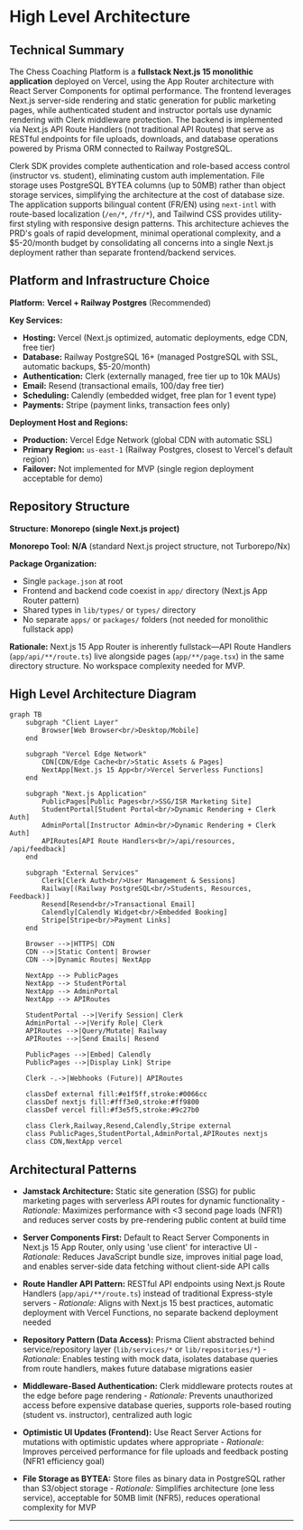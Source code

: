 # High Level Architecture

## Technical Summary

The Chess Coaching Platform is a **fullstack Next.js 15 monolithic application** deployed on Vercel, using the App Router architecture with React Server Components for optimal performance. The frontend leverages Next.js server-side rendering and static generation for public marketing pages, while authenticated student and instructor portals use dynamic rendering with Clerk middleware protection. The backend is implemented via Next.js API Route Handlers (not traditional API Routes) that serve as RESTful endpoints for file uploads, downloads, and database operations powered by Prisma ORM connected to Railway PostgreSQL.

Clerk SDK provides complete authentication and role-based access control (instructor vs. student), eliminating custom auth implementation. File storage uses PostgreSQL BYTEA columns (up to 50MB) rather than object storage services, simplifying the architecture at the cost of database size. The application supports bilingual content (FR/EN) using `next-intl` with route-based localization (`/en/*`, `/fr/*`), and Tailwind CSS provides utility-first styling with responsive design patterns. This architecture achieves the PRD's goals of rapid development, minimal operational complexity, and a $5-20/month budget by consolidating all concerns into a single Next.js deployment rather than separate frontend/backend services.

## Platform and Infrastructure Choice

**Platform:** **Vercel + Railway Postgres** (Recommended)

**Key Services:**
- **Hosting:** Vercel (Next.js optimized, automatic deployments, edge CDN, free tier)
- **Database:** Railway PostgreSQL 16+ (managed PostgreSQL with SSL, automatic backups, $5-20/month)
- **Authentication:** Clerk (externally managed, free tier up to 10k MAUs)
- **Email:** Resend (transactional emails, 100/day free tier)
- **Scheduling:** Calendly (embedded widget, free plan for 1 event type)
- **Payments:** Stripe (payment links, transaction fees only)

**Deployment Host and Regions:**
- **Production:** Vercel Edge Network (global CDN with automatic SSL)
- **Primary Region:** `us-east-1` (Railway Postgres, closest to Vercel's default region)
- **Failover:** Not implemented for MVP (single region deployment acceptable for demo)

## Repository Structure

**Structure:** **Monorepo (single Next.js project)**

**Monorepo Tool:** **N/A** (standard Next.js project structure, not Turborepo/Nx)

**Package Organization:**
- Single `package.json` at root
- Frontend and backend code coexist in `app/` directory (Next.js App Router pattern)
- Shared types in `lib/types/` or `types/` directory
- No separate `apps/` or `packages/` folders (not needed for monolithic fullstack app)

**Rationale:** Next.js 15 App Router is inherently fullstack—API Route Handlers (`app/api/**/route.ts`) live alongside pages (`app/**/page.tsx`) in the same directory structure. No workspace complexity needed for MVP.

## High Level Architecture Diagram

```mermaid
graph TB
    subgraph "Client Layer"
        Browser[Web Browser<br/>Desktop/Mobile]
    end

    subgraph "Vercel Edge Network"
        CDN[CDN/Edge Cache<br/>Static Assets & Pages]
        NextApp[Next.js 15 App<br/>Vercel Serverless Functions]
    end

    subgraph "Next.js Application"
        PublicPages[Public Pages<br/>SSG/ISR Marketing Site]
        StudentPortal[Student Portal<br/>Dynamic Rendering + Clerk Auth]
        AdminPortal[Instructor Admin<br/>Dynamic Rendering + Clerk Auth]
        APIRoutes[API Route Handlers<br/>/api/resources, /api/feedback]
    end

    subgraph "External Services"
        Clerk[Clerk Auth<br/>User Management & Sessions]
        Railway[(Railway PostgreSQL<br/>Students, Resources, Feedback)]
        Resend[Resend<br/>Transactional Email]
        Calendly[Calendly Widget<br/>Embedded Booking]
        Stripe[Stripe<br/>Payment Links]
    end

    Browser -->|HTTPS| CDN
    CDN -->|Static Content| Browser
    CDN -->|Dynamic Routes| NextApp

    NextApp --> PublicPages
    NextApp --> StudentPortal
    NextApp --> AdminPortal
    NextApp --> APIRoutes

    StudentPortal -->|Verify Session| Clerk
    AdminPortal -->|Verify Role| Clerk
    APIRoutes -->|Query/Mutate| Railway
    APIRoutes -->|Send Emails| Resend

    PublicPages -->|Embed| Calendly
    PublicPages -->|Display Link| Stripe

    Clerk -.->|Webhooks (Future)| APIRoutes

    classDef external fill:#e1f5ff,stroke:#0066cc
    classDef nextjs fill:#fff3e0,stroke:#ff9800
    classDef vercel fill:#f3e5f5,stroke:#9c27b0

    class Clerk,Railway,Resend,Calendly,Stripe external
    class PublicPages,StudentPortal,AdminPortal,APIRoutes nextjs
    class CDN,NextApp vercel
```

## Architectural Patterns

- **Jamstack Architecture:** Static site generation (SSG) for public marketing pages with serverless API routes for dynamic functionality - _Rationale:_ Maximizes performance with <3 second page loads (NFR1) and reduces server costs by pre-rendering public content at build time

- **Server Components First:** Default to React Server Components in Next.js 15 App Router, only using 'use client' for interactive UI - _Rationale:_ Reduces JavaScript bundle size, improves initial page load, and enables server-side data fetching without client-side API calls

- **Route Handler API Pattern:** RESTful API endpoints using Next.js Route Handlers (`app/api/**/route.ts`) instead of traditional Express-style servers - _Rationale:_ Aligns with Next.js 15 best practices, automatic deployment with Vercel Functions, no separate backend deployment needed

- **Repository Pattern (Data Access):** Prisma Client abstracted behind service/repository layer (`lib/services/*` or `lib/repositories/*`) - _Rationale:_ Enables testing with mock data, isolates database queries from route handlers, makes future database migrations easier

- **Middleware-Based Authentication:** Clerk middleware protects routes at the edge before page rendering - _Rationale:_ Prevents unauthorized access before expensive database queries, supports role-based routing (student vs. instructor), centralized auth logic

- **Optimistic UI Updates (Frontend):** Use React Server Actions for mutations with optimistic updates where appropriate - _Rationale:_ Improves perceived performance for file uploads and feedback posting (NFR1 efficiency goal)

- **File Storage as BYTEA:** Store files as binary data in PostgreSQL rather than S3/object storage - _Rationale:_ Simplifies architecture (one less service), acceptable for 50MB limit (NFR5), reduces operational complexity for MVP

---
